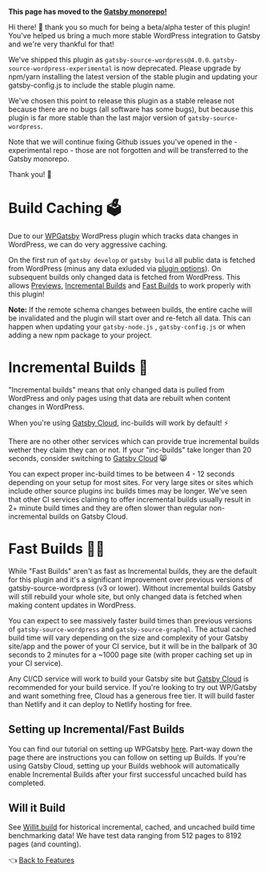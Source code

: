 **This page has moved to the [Gatsby monorepo!](https://github.com/gatsbyjs/gatsby/tree/master/packages/gatsby-source-wordpress/docs/features/caching.md)**

Hi there! 👋 thank you so much for being a beta/alpha tester of this plugin!
You've helped us bring a much more stable WordPress integration to Gatsby and we're very thankful for that!

We've shipped this plugin as `gatsby-source-wordpress@4.0.0`.
`gatsby-source-wordpress-experimental` is now deprecated.
Please upgrade by npm/yarn installing the latest version of the stable plugin and updating your gatsby-config.js to include the stable plugin name.

We've chosen this point to release this plugin as a stable release not because there are no bugs (all software has some bugs), but because this plugin is far more stable than the last major version of `gatsby-source-wordpress`.

Note that we will continue fixing Github issues you've opened in the -experimental repo - those are not forgotten and will be transferred to the Gatsby monorepo.

Thank you! 💜



# Build Caching :ballot_box:

Due to our [WPGatsby](https://github.com/gatsbyjs/wp-gatsby) WordPress plugin which tracks data changes in WordPress, we can do very aggressive caching.

On the first run of `gatsby develop` or `gatsby build` all public data is fetched from WordPress (minus any data exluded via [plugin options](../plugin-options.md#typetypenameexclude-boolean)). On subsequent builds only changed data is fetched from WordPress.
This allows [Previews](./preview.md), [Incremental Builds](#incremental-builds-triangular_ruler) and [Fast Builds](#fast-builds-running_woman) to work properly with this plugin!

**Note:** If the remote schema changes between builds, the entire cache will be invalidated and the plugin will start over and re-fetch all data. This can happen when updating your `gatsby-node.js` , `gatsby-config.js` or when adding a new npm package to your project.

# Incremental Builds :triangular_ruler:

"Incremental builds" means that only changed data is pulled from WordPress and only pages using that data are rebuilt when content changes in WordPress.

When you're using [Gatsby Cloud](https://www.gatsbyjs.com/), inc-builds will work by default! :zap:

There are no other other services which can provide true incremental builds wether they claim they can or not. If your "inc-builds" take longer than 20 seconds, consider switching to [Gatsby Cloud](https://www.gatsbyjs.com/) :smile_cat:

You can expect proper inc-build times to be between 4 - 12 seconds depending on your setup for most sites. For very large sites or sites which include other source plugins inc builds times may be longer.
We've seen that other CI services claiming to offer incremental builds usually result in 2+ minute build times and they are often slower than regular non-incremental builds on Gatsby Cloud.

# Fast Builds :running_woman:

While "Fast Builds" aren't as fast as Incremental builds, they are the default for this plugin and it's a significant improvement over previous versions of gatsby-source-wordpress (v3 or lower).
Without incremental builds Gatsby will still rebuild your whole site, but only changed data is fetched when making content updates in WordPress.

You can expect to see massively faster build times than previous versions of `gatsby-source-wordpress` and `gatsby-source-graphql`. The actual cached build time will vary depending on the size and complexity of your Gatsby site/app and the power of your CI service, but it will be in the ballpark of 30 seconds to 2 minutes for a ~1000 page site (with proper caching set up in your CI service).

Any CI/CD service will work to build your Gatsby site but [Gatsby Cloud](https://www.gatsbyjs.com/get-started/) is recommended for your build service. If you're looking to try out WP/Gatsby and want something free, Cloud has a generous free tier. It will build faster than Netlify and it can deploy to Netlify hosting for free.

## Setting up Incremental/Fast Builds

You can find our tutorial on setting up WPGatsby [here](../tutorials/configuring-wp-gatsby.md#setting-up-builds). Part-way down the page there are instructions you can follow on setting up Builds. If you're using Gatsby Cloud, setting up your Builds webhook will automatically enable Incremental Builds after your first successful uncached build has completed.

## Will it Build

See [Willit.build](https://willit.build/details/type/blog/source/wordpress/page-count/8192) for historical incremental, cached, and uncached build time benchmarking data! We have test data ranging from 512 pages to 8192 pages (and counting).

:point_left: [Back to Features](./index.md)
